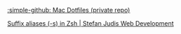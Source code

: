 
[:simple-github: Mac Dotfiles (private repo)](https://github.com/Fullchee/mac-dotfiles)

[Suffix aliases (-s) in Zsh | Stefan Judis Web Development](https://www.stefanjudis.com/today-i-learned/suffix-aliases-in-zsh/)


